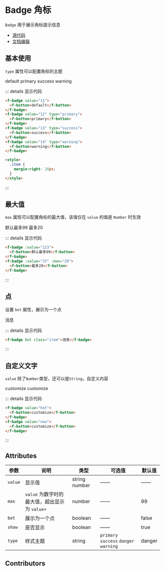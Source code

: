# Badge 角标

`Badge` 用于展示角标提示信息

- [源代码](https://github.com/FightingDesign/fighting-design/tree/master/packages/fighting-components/badge)
- [文档编辑](https://github.com/FightingDesign/fighting-design/blob/master/docs/docs/components/badge.md)

## 基本使用

`type` 属性可以配置角标的主题

<f-badge value="11">
  <f-button>default</f-button>
</f-badge>
<f-badge value="12" type="primary">
  <f-button>primary</f-button>
</f-badge>
<f-badge value="13" type="success">
  <f-button>success</f-button>
</f-badge>
<f-badge value="14" type="warning">
  <f-button>warning</f-button>
</f-badge>

<style>
  .item {
    margin-right: 20px;
  }
</style>

::: details 显示代码

```html
<f-badge value="11">
  <f-button>default</f-button>
</f-badge>
<f-badge value="12" type="primary">
  <f-button>primary</f-button>
</f-badge>
<f-badge value="13" type="success">
  <f-button>success</f-button>
</f-badge>
<f-badge value="14" type="warning">
  <f-button>warning</f-button>
</f-badge>

<style>
  .item {
    margin-right: 20px;
  }
</style>
```

:::

## 最大值

`max` 属性可以配置角标的最大值，该值仅在 `value` 的值是 `Number` 时生效

<f-badge :value="123">
  <f-button>默认最多99</f-button>
</f-badge>
<f-badge :value="37" :max="20">
  <f-button>最多20</f-button>
</f-badge>

::: details 显示代码

```html
<f-badge :value="123">
  <f-button>默认最多99</f-button>
</f-badge>
<f-badge :value="37" :max="20">
  <f-button>最多20</f-button>
</f-badge>
```

:::

## 点

设置 `bot` 属性，展示为一个点

<f-badge bot class="item">消息</f-badge>

::: details 显示代码

```html
<f-badge bot class="item">消息</f-badge>
```

:::

## 自定义文字

`value` 除了`Number`类型，还可以是`String`，自定义内容

<f-badge value="hot">
  <f-button>customize</f-button>
</f-badge>
<f-badge value="new">
  <f-button>customize</f-button>
</f-badge>

::: details 显示代码

```html
<f-badge value="hot">
  <f-button>customize</f-button>
</f-badge>
<f-badge value="new">
  <f-button>customize</f-button>
</f-badge>
```

:::

## Attributes

| 参数    | 说明                                          | 类型          | 可选值                                  | 默认值 |
| ------- | --------------------------------------------- | ------------- | --------------------------------------- | ------ |
| `value` | 显示值                                        | string number | ——                                      | ——     |
| `max`   | `value` 为数字时的最大值，超出显示为 `value+` | number        | ——                                      | 99     |
| `bot`   | 展示为一个点                                  | boolean       | ——                                      | false  |
| `show`  | 是否显示                                      | boolean       | ——                                      | true   |
| `type`  | 样式主题                                      | string        | `primary` `success` `danger` `warning ` | danger |

## Contributors

<a href="https://github.com/Tyh2001" target="_blank">
  <f-avatar round src="https://avatars.githubusercontent.com/u/73180970?v=4" />
</a>

<a href="https://github.com/xluoyu" target="_blank">
  <f-avatar round src="https://avatars.githubusercontent.com/u/36356701?v=4" />
</a>
